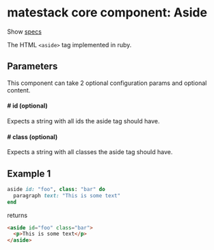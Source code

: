 # matestack core component: Aside

Show [specs](/spec/usage/components/aside_spec.rb)

The HTML `<aside>` tag implemented in ruby.

## Parameters

This component can take 2 optional configuration params and optional content.

#### # id (optional)
Expects a string with all ids the aside tag should have.

#### # class (optional)
Expects a string with all classes the aside tag should have.

## Example 1

```ruby
aside id: "foo", class: "bar" do
  paragraph text: "This is some text"
end
```

returns

```html
<aside id="foo" class="bar">
  <p>This is some text</p>
</aside>
```
